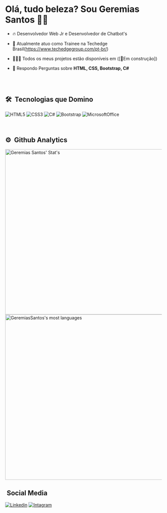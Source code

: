 <h1>Olá, tudo beleza? Sou Geremias Santos 👋🏾 </h1>

- 🔥 Desenvolvedor Web Jr e Desenvolvedor de Chatbot's

- 💼 Atualmente atuo como Trainee na Techedge Brasil(https://www.techedgegroup.com/pt-br/)

- 👨🏾‍💻 Todos os meus projetos estão disponíveis em ([🚨Em construção])

- 💬 Respondo Perguntas sobre **HTML, CSS, Bootstrap, C#**

<br> <br>

## 🛠 &nbsp;Tecnologias que Domino 
<p>
<img align="center" alt="HTML5" src="https://img.shields.io/badge/HTML5-E34F26?style=for-the-badge&logo=html5&logoColor=white">

<img align="center" alt="CSS3" src="https://img.shields.io/badge/CSS3-1572B6?style=for-the-badge&logo=css3&logoColor=white">

<img align="center" alt="C#" src="https://img.shields.io/badge/C%23-239120?style=for-the-badge&logo=c-sharp&logoColor=white">

<img align="center" alt="Bootstrap" src="https://img.shields.io/badge/Bootstrap-563D7C?style=for-the-badge&logo=bootstrap&logoColor=white">

<img align="center" alt ="MicrosoftOffice" src="https://img.shields.io/badge/Microsoft_Office-D83B01?style=for-the-badge&logo=microsoft-office&logoColor=white">
</p>

<br> 

## ⚙ &nbsp;Github Analytics
<p align="left">

<img width="530em" src="https://github-readme-stats.vercel.app/api?username=GereSantos&show_icons=true&theme=synthwave" alt="Geremias Santos' Stat's"/>

<img width="530em"  src="https://github-readme-stats.vercel.app/api/top-langs/?username=GereSantos&layout-compact&theme=tokyonight" alt="GeremiasSantos's most languages"/>

</p>


## &nbsp;Social Media
[![Linkedin](https://img.shields.io/badge/LinkedIn-0077B5?style=for-the-badge&logo=linkedin&logoColor=white)](https://www.linkedin.com/in/geremias-santos-bezerra-579a4b210/)
[![Intagram](https://img.shields.io/badge/Instagram-E4405F?style=for-the-badge&logo=instagram&logoColor=white)](https://www.instagram.com/geremias.santos.dev/)
